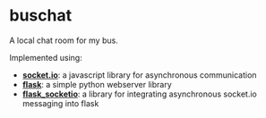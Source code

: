 # buschat
A local chat room for my bus.

Implemented using:
 - [__socket.io__][sio]: a javascript library for asynchronous communication
 - [__flask__][f]: a simple python webserver library
 - [__flask_socketio__][fsio]: a library for integrating asynchronous socket.io messaging into flask
 
 [sio]: http://socket.io
 [f]: http://flask.pocoo.org/
 [fsio]: https://flask-socketio.readthedocs.io/en/latest/

